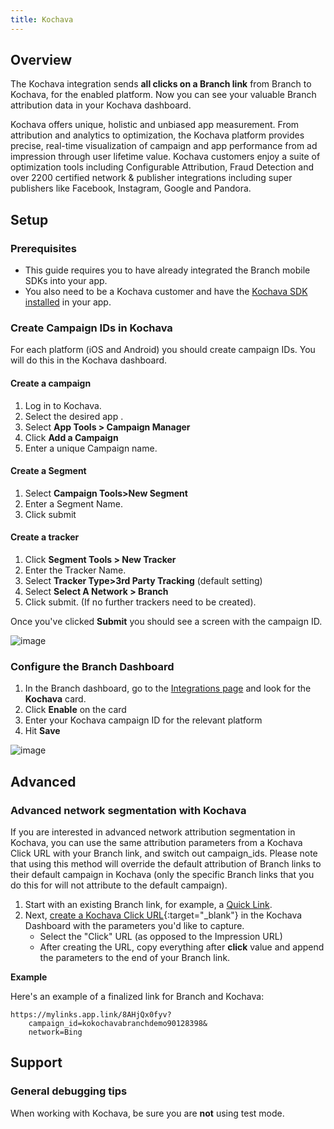 ```yaml
---
title: Kochava
---
```

## Overview

The Kochava integration sends **all clicks on a Branch link** from Branch to Kochava, for the enabled platform. Now you can see your valuable Branch attribution data in your Kochava dashboard.

Kochava offers unique, holistic and unbiased app measurement. From attribution and analytics to optimization, the Kochava platform provides precise, real-time visualization of campaign and app performance from ad impression through user lifetime value. Kochava customers enjoy a suite of optimization tools including Configurable Attribution, Fraud Detection and over 2200 certified network & publisher integrations including super publishers like Facebook, Instagram, Google and Pandora.

## Setup

### Prerequisites
- This guide requires you to have already integrated the Branch mobile SDKs into your app.
- You also need to be a Kochava customer and have the [Kochava SDK installed](http://support.kochava.com/sdk-integration) in your app.

### Create Campaign IDs in Kochava

For each platform (iOS and Android) you should create campaign IDs. You will do this in the Kochava dashboard.

#### Create a campaign

1. Log in to Kochava.
1. Select the desired app .
1. Select <notranslate>**App Tools > Campaign Manager**</notranslate>
1. Click <notranslate>**Add a Campaign**</notranslate>
1. Enter a unique Campaign name.

#### Create a Segment

1. Select <notranslate>**Campaign Tools>New Segment**</notranslate>
1. Enter a Segment Name.
1. Click submit

#### Create a tracker

1. Click <notranslate>**Segment Tools > New Tracker**</notranslate>
1. Enter the Tracker Name.
1. Select <notranslate>**Tracker Type>3rd Party Tracking**</notranslate> (default setting)
1. Select <notranslate>**Select A Network > Branch**</notranslate>
1. Click submit. (If no further trackers need to be created).

Once you've clicked <notranslate>**Submit**</notranslate> you should see a screen with the campaign ID.

![image](/_assets/img/pages/integrations/kochava/kochava-dashboard.png)

### Configure the Branch Dashboard

1. In the Branch dashboard, go to the [Integrations page](https://dashboard.branch.io/integrations) and look for the <notranslate>**Kochava**</notranslate> card.
1. Click <notranslate>**Enable**</notranslate> on the card
1. Enter your Kochava campaign ID for the relevant platform
1. Hit <notranslate>**Save**</notranslate>

![image](/_assets/img/pages/integrations/kochava/enable-kochava-integration.png)

## Advanced

### Advanced network segmentation with Kochava

If you are interested in advanced network attribution segmentation in Kochava, you can use the same attribution parameters from a Kochava Click URL with your Branch link, and switch out campaign_ids. Please note that using this method will override the default attribution of Branch links to their default campaign in Kochava (only the specific Branch links that you do this for will not attribute to the default campaign).


1. Start with an existing Branch link, for example, a [ Quick Link](../../dashboard/analytics/#quick-links).
1. Next, [create a Kochava Click URL](http://support.kochava.com/campaign-management/create-an-install-campaign){:target="\_blank"} in the Kochava Dashboard with the parameters you'd like to capture.
	- Select the "Click" URL (as opposed to the Impression URL)
	- After creating the URL, copy everything after <notranslate>**click**</notranslate> value and append the parameters to the end of your Branch link.

**Example**

Here's an example of a finalized link for Branch and Kochava:

```
https://mylinks.app.link/8AHjQx0fyv?
	campaign_id=kokochavabranchdemo90128398&
	network=Bing
```

## Support

### General debugging tips

When working with Kochava, be sure you are **not** using test mode.
